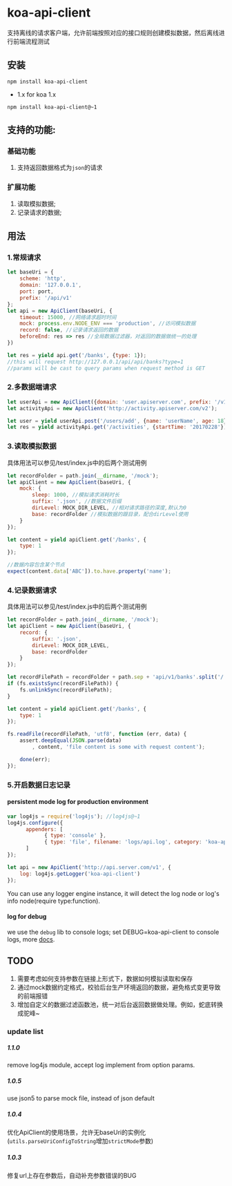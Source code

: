 # koa-api-client
支持离线的请求客户端，允许前端按照对应的接口规则创建模拟数据，然后离线进行前端流程测试

## 安装
```
npm install koa-api-client
```

* 1.x for koa 1.x
```
npm install koa-api-client@~1
```

## 支持的功能:

### 基础功能
1. 支持返回数据格式为`json`的请求

### 扩展功能
1. 读取模拟数据;
2. 记录请求的数据;

## 用法

### 1.常规请求
```js
let baseUri = {
    scheme: 'http',
    domain: '127.0.0.1',
    port: port,
    prefix: '/api/v1'
};
let api = new ApiClient(baseUri, {
    timeout: 15000, //网络请求超时时间
    mock: process.env.NODE_ENV === 'production', //访问模拟数据
    record: false, //记录请求返回的数据
    beforeEnd: res => res //全局数据过滤器，对返回的数据做统一的处理
})

let res = yield api.get('/banks', {type: 1});
//this will request http://127.0.0.1/api/api/banks?type=1
//params will be cast to query params when request method is GET
```

### 2.多数据端请求
```js
let userApi = new ApiClient({domain: 'user.apiserver.com', prefix: '/v1'});
let activityApi = new ApiClient('http://activity.apiserver.com/v2');

let user = yield userApi.post('/users/add', {name: 'userName', age: 18})
let res = yield activityApi.get('/activities', {startTime: '20170228'})
```

### 3.读取模拟数据
具体用法可以参见/test/index.js中的后两个测试用例
```js
let recordFolder = path.join(__dirname, '/mock');
let apiClient = new ApiClient(baseUri, {
    mock: {
        sleep: 1000, //模拟请求消耗时长
        suffix: '.json', //数据文件后缀
        dirLevel: MOCK_DIR_LEVEL, //相对请求路径的深度,默认为0
        base: recordFolder //模拟数据的跟目录，配合dirLevel使用
    }
});

let content = yield apiClient.get('/banks', {
    type: 1
});

//数据内容包含某个节点
expect(content.data['ABC']).to.have.property('name');
```

### 4.记录数据请求
具体用法可以参见/test/index.js中的后两个测试用例
```js
let recordFolder = path.join(__dirname, '/mock');
let apiClient = new ApiClient(baseUri, {
    record: {
        suffix: '.json',
        dirLevel: MOCK_DIR_LEVEL,
        base: recordFolder
    }
});

let recordFilePath = recordFolder + path.sep + 'api/v1/banks'.split('/').slice(MOCK_DIR_LEVEL).join(path.sep) + '.json';
if (fs.existsSync(recordFilePath)) {
    fs.unlinkSync(recordFilePath);
}

let content = yield apiClient.get('/banks', {
    type: 1
});

fs.readFile(recordFilePath, 'utf8', function (err, data) {
    assert.deepEqual(JSON.parse(data)
        , content, 'file content is some with request content');

    done(err);
});
```

### 5.开启数据日志记录
#### persistent mode log for production environment
```js
var log4js = require('log4js'); //log4js@~1
log4js.configure({
      appenders: [
            { type: 'console' },
            { type: 'file', filename: 'logs/api.log', category: 'koa-api-client' }
      ]
});

let api = new ApiClient('http://api.server.com/v1', {
    log: log4js.getLogger('koa-api-client')
});
```
You can use any logger engine instance, it will detect the log node or log's info node(require type:function).

#### log for debug
we use the `debug` lib to console logs; set DEBUG=koa-api-client to console logs, more [docs](https://github.com/visionmedia/debug#windows-note).


## TODO
1. 需要考虑如何支持参数在链接上形式下，数据如何模拟读取和保存
2. 通过mock数据约定格式，校验后台生产环境返回的数据，避免格式变更导致的前端报错
3. 增加自定义的数据过滤函数池，统一对后台返回数据做处理。例如，蛇底转换成驼峰~

### update list

##### 1.1.0
remove log4js module, accept log implement from option params. 

##### 1.0.5
use json5 to parse mock file, instead of json default

##### 1.0.4
优化ApiClient的使用场景，允许无baseUri的实例化(`utils.parseUriConfigToString`增加`strictMode`参数)

##### 1.0.3
修复url上存在参数后，自动补充参数错误的BUG


